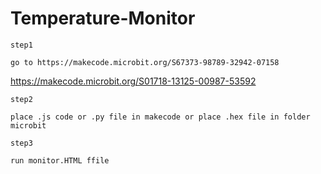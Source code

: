 # Temperature-Monitor
```
step1

go to https://makecode.microbit.org/S67373-98789-32942-07158
```
https://makecode.microbit.org/S01718-13125-00987-53592

```
step2

place .js code or .py file in makecode or place .hex file in folder microbit
```

```
step3

run monitor.HTML ffile
```

